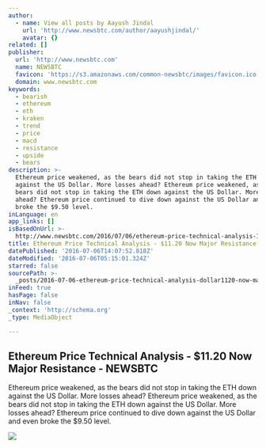 ```yaml
---
author:
  - name: View all posts by Aayush Jindal
    url: 'http://www.newsbtc.com/author/aayushjindal/'
    avatar: {}
related: []
publisher:
  url: 'http://www.newsbtc.com'
  name: NEWSBTC
  favicon: 'https://s3.amazonaws.com/common-newsbtc/images/favicon.ico'
  domain: www.newsbtc.com
keywords:
  - bearish
  - ethereum
  - eth
  - kraken
  - trend
  - price
  - macd
  - resistance
  - upside
  - bears
description: >-
  Ethereum price weakened, as the bears did not stop in taking the ETH down
  against the US Dollar. More losses ahead? Ethereum price weakened, as the
  bears did not stop in taking the ETH down against the US Dollar. More losses
  ahead? Ethereum price continued to dive down against the US Dollar and even
  broke the $9.50 level.
inLanguage: en
app_links: []
isBasedOnUrl: >-
  http://www.newsbtc.com/2016/07/06/ethereum-price-technical-analysis-11-20-now-major-resistance/
title: Ethereum Price Technical Analysis - $11.20 Now Major Resistance - NEWSBTC
datePublished: '2016-07-06T14:07:52.818Z'
dateModified: '2016-07-06T05:15:01.324Z'
starred: false
sourcePath: >-
  _posts/2016-07-06-ethereum-price-technical-analysis-dollar1120-now-major-resista.md
inFeed: true
hasPage: false
inNav: false
_context: 'http://schema.org'
_type: MediaObject

---
```

<article style=""><h1>Ethereum Price Technical Analysis - $11.20 Now Major Resistance - NEWSBTC</h1><p>Ethereum price weakened, as the bears did not stop in taking the ETH down against the US Dollar. More losses ahead? Ethereum price weakened, as the bears did not stop in taking the ETH down against the US Dollar. More losses ahead? Ethereum price continued to dive down against the US Dollar and even broke the $9.50 level.</p><img src="http://s3.amazonaws.com/main-newsbtc-images/2016/07/06032505/Ethereum4.png" /></article>